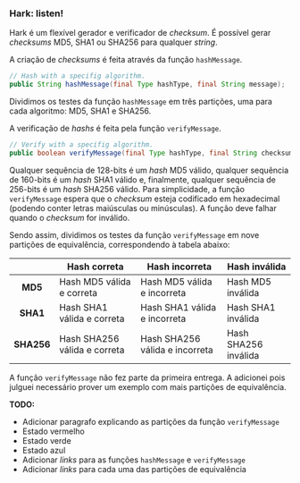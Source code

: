 ### Hark: listen!

Hark é um flexível gerador e verificador de _checksum_. É possível gerar _checksums_ MD5, SHA1 ou SHA256 para qualquer _string_.

A criação de _checksums_ é feita através da função `hashMessage`.

```java
// Hash with a specifig algorithm.
public String hashMessage(final Type hashType, final String message);
```

Dividimos os testes da função `hashMessage` em três partições, uma para cada algoritmo: MD5, SHA1 e SHA256.

A verificação de _hashs_ é feita pela função `verifyMessage`.

```java
// Verify with a specifig algorithm.
public boolean verifyMessage(final Type hashType, final String checksum, final String message);
```

Qualquer sequência de 128-bits é um _hash_ MD5 válido, qualquer sequência de 160-bits é um _hash_ SHA1 válido e, finalmente, qualquer sequência de 256-bits é um _hash_ SHA256 válido. Para simplicidade, a função `verifyMessage` espera que o _checksum_ esteja codificado em hexadecimal (podendo conter letras maiúsculas ou minúsculas). A função deve falhar quando o _checksum_ for inválido.

Sendo assim, dividimos os testes da função `verifyMessage` em nove partições de equivalência, correspondendo à tabela abaixo:

|            | **Hash correta**             | **Hash incorreta**             | **Hash inválida**    |
|:----------:|------------------------------|--------------------------------|----------------------|
| **MD5**    | Hash MD5 válida e correta    | Hash MD5 válida e incorreta    | Hash MD5 inválida    |
| **SHA1**   | Hash SHA1 válida e correta   | Hash SHA1 válida e incorreta   | Hash SHA1 inválida   |
| **SHA256** | Hash SHA256 válida e correta | Hash SHA256 válida e incorreta | Hash SHA256 inválida |

A função `verifyMessage` não fez parte da primeira entrega. A adicionei pois julguei necessário prover um exemplo com mais partições de equivalência.

**TODO:**
- Adicionar paragrafo explicando as partições da função `verifyMessage`
- Estado vermelho
- Estado verde
- Estado azul
- Adicionar _links_ para as funções `hashMessage` e `verifyMessage`
- Adicionar _links_ para cada uma das partições de equivalência
